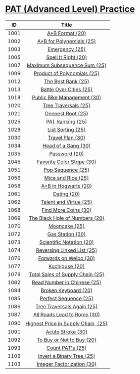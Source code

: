 # [PAT (Advanced Level) Practice](https://pintia.cn/problem-sets/994805342720868352/problems)

| ID | Title |
| :--: | :--: |
| 1001 | [A+B Format (20)](1001)|
| 1002 | [A+B for Polynomials (25)](1002)|
| 1003 | [Emergency (25)](1003)|
| 1005 | [Spell It Right (20)](1005)|
| 1007 | [Maximum Subsequence Sum (25)](1007)|
| 1009 | [Product of Polynomials (25)](1009)|
| 1012 | [The Best Rank (25)](1012)|
| 1013 | [Battle Over Cities (25)](1013)|
| 1018 | [Public Bike Management (30)](1018)|
| 1020 | [Tree Traversals (25)](1020)|
| 1021 | [Deepest Root (25)](1021)|
| 1025 | [PAT Ranking (25)](1025)|
| 1028 | [List Sorting (25)](1028)|
| 1030 | [Travel Plan (30)](1030)|
| 1034 | [Head of a Gang (30)](1034)|
| 1035 | [Password (20)](1035)|
| 1045 | [Favorite Color Stripe (30)](1045)|
| 1051 | [Pop Sequence (25)](1051)|
| 1056 | [Mice and Rice (25)](1056)|
| 1058 | [A+B in Hogwarts (20)](1058)|
| 1061 | [Dating (20)](1061)|
| 1062 | [Talent and Virtue (25)](1062)|
| 1068 | [Find More Coins (30)](1068)|
| 1069 | [The Black Hole of Numbers (20)](1069)|
| 1070 | [Mooncake (25)](1070)|
| 1072 | [Gas Station (30)](1072)|
| 1073 | [Scientific Notation (20)](1073)|
| 1074 | [Reversing Linked List (25)](1074)|
| 1076 | [Forwards on Weibo (30)](1076)|
| 1077 | [Kuchiguse (20)](1077)|
| 1079 | [Total Sales of Supply Chain (25)](1079)|
| 1082 | [Read Number in Chinese (25)](1082)|
| 1084 | [Broken Keyboard (20)](1084)|
| 1085 | [Perfect Sequence (25)](1085)|
| 1086 | [Tree Traversals Again (25)](1086)|
| 1087 | [All Roads Lead to Rome (30)](1087)|
| 1090 | [Highest Price in Supply Chain（25)](1090)|
| 1091 | [Acute Stroke (30)](1091)|
| 1092 | [To Buy or Not to Buy (20)](1092)|
| 1093 | [Count PAT's (25)](1093)|
| 1102 | [Invert a Binary Tree (25)](1102)|
| 1103 | [Integer Factorization (30)](1103)|
